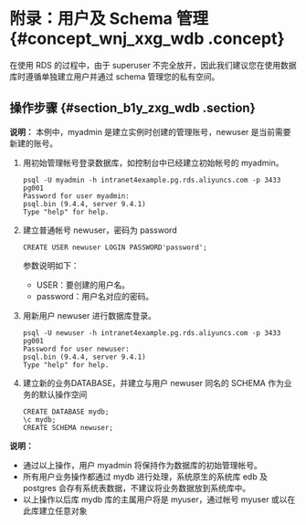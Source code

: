 # 附录：用户及 Schema 管理 {#concept_wnj_xxg_wdb .concept}

在使用 RDS 的过程中，由于 superuser 不完全放开，因此我们建议您在使用数据库时遵循单独建立用户并通过 schema 管理您的私有空间。

## 操作步骤 {#section_b1y_zxg_wdb .section}

**说明：** 本例中，myadmin 是建立实例时创建的管理账号，newuser 是当前需要新建的账号。

1.  用初始管理帐号登录数据库，如控制台中已经建立初始帐号的 myadmin。

    ``` {#codeblock_3wo_6qn_99m}
    psql -U myadmin -h intranet4example.pg.rds.aliyuncs.com -p 3433 pg001
    Password for user myadmin:
    psql.bin (9.4.4, server 9.4.1)
    Type "help" for help.
    ```

2.  建立普通帐号 newuser，密码为 password

    ``` {#codeblock_gp8_q1w_1pu}
    CREATE USER newuser LOGIN PASSWORD'password';
    ```

    参数说明如下：

    -   USER：要创建的用户名。
    -   password：用户名对应的密码。
3.  用新用户 newuser 进行数据库登录。

    ``` {#codeblock_963_bcr_5nt}
    psql -U newuser -h intranet4example.pg.rds.aliyuncs.com -p 3433 pg001
    Password for user newuser:
    psql.bin (9.4.4, server 9.4.1)
    Type "help" for help.
    ```

4.  建立新的业务DATABASE，并建立与用户 newuser 同名的 SCHEMA 作为业务的默认操作空间

    ``` {#codeblock_nc1_4k8_91i}
    CREATE DATABASE mydb;
    \c mydb;
    CREATE SCHEMA newuser;
    ```


**说明：** 

-   通过以上操作，用户 myadmin 将保持作为数据库的初始管理帐号。
-   所有用户业务操作都通过 mydb 进行处理，系统原生的系统库 edb 及 postgres 会存有系统表数据，不建议将业务数据放到系统库中。
-   以上操作以后库 mydb 库的主属用户将是 myuser，通过帐号 myuser 或以在此库建立任意对象

